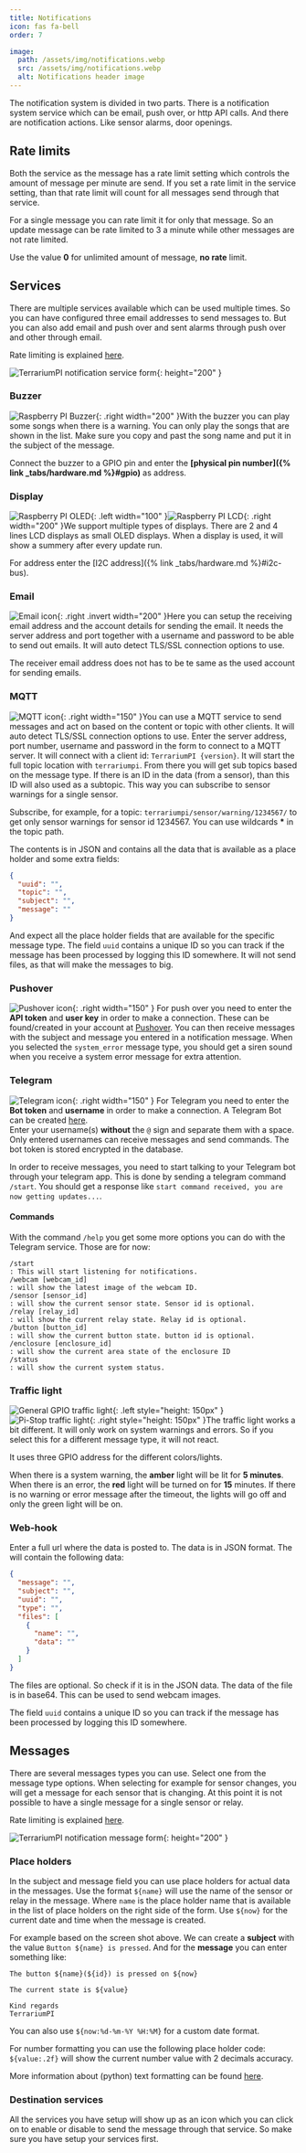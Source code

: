```yaml
---
title: Notifications
icon: fas fa-bell
order: 7

image:
  path: /assets/img/notifications.webp
  src: /assets/img/notifications.webp
  alt: Notifications header image
---
```


The notification system is divided in two parts. There is a notification system
service which can be email, push over, or http API calls. And there are
notification actions. Like sensor alarms, door openings.

## Rate limits

Both the service as the message has a rate limit setting which controls the
amount of message per minute are send. If you set a rate limit in the service
setting, than that rate limit will count for all messages send through that
service.

For a single message you can rate limit it for only that message. So an update
message can be rate limited to 3 a minute while other messages are not rate
limited.

Use the value **0** for unlimited amount of message, **no rate** limit.

## Services

There are multiple services available which can be used multiple times. So you
can have configured three email addresses to send messages to. But you can also
add email and push over and sent alarms through push over and other through
email.

Rate limiting is explained [here](#rate-limits).

![TerrariumPI notification service form](/assets/img/notification_service.webp){:
height="200" }

### Buzzer

![Raspberry PI Buzzer](/assets/img/buzzer_circuit.webp){: .right width="200"
}With the buzzer you can play some songs when there is a warning. You can only
play the songs that are shown in the list. Make sure you copy and past the song
name and put it in the subject of the message.

Connect the buzzer to a GPIO pin and enter the **[physical
pin number]({% link _tabs/hardware.md %}#gpio)** as address.

### Display

![Raspberry PI OLED](/assets/img/OLED.webp){: .left width="100"
}![Raspberry PI LCD](/assets/img/LCD_16x2.webp){: .right width="200" }We support
multiple types of displays. There are 2 and 4 lines LCD displays as small OLED
displays. When a display is used, it will show a summery after every update run.

For address enter the [I2C address]({% link _tabs/hardware.md %}#i2c-bus).

### Email

![Email icon](/assets/img/email.webp){: .right .invert width="200" }Here you can
setup the receiving email address and the account details for sending the email.
It needs the server address and port together with a username and password to be
able to send out emails. It will auto detect TLS/SSL connection options to use.

The receiver email address does not has to be te same as the used account for
sending emails.

### MQTT

![MQTT icon](/assets/img/MQTT_Cloud.webp){: .right width="150" }You can use a
MQTT service to send messages and act on based on the content or topic with
other clients. It will auto detect TLS/SSL connection options to use. Enter the
server address, port number, username and password in the form to connect to a
MQTT server. It will connect with a client id: `TerrariumPI {version}`. It will
start the full topic location with `terrariumpi`. From there you will get sub
topics based on the message type. If there is an ID in the data (from a sensor),
than this ID will also used as a subtopic. This way you can subscribe to sensor
warnings for a single sensor.

Subscribe, for example, for a topic: `terrariumpi/sensor/warning/1234567/` to
get only sensor warnings for sensor id 1234567. You can use wildcards **\*** in
the topic path.

The contents is in JSON and contains all the data that is available as a place
holder and some extra fields:

```json
{
  "uuid": "",
  "topic": "",
  "subject": "",
  "message": ""
}
```

And expect all the place holder fields that are available for the specific
message type. The field `uuid` contains a unique ID so you can track if the
message has been processed by logging this ID somewhere. It will not send files,
as that will make the messages to big.

### Pushover

![Pushover icon](/assets/img/pushover-logo.webp){: .right width="150" } For push
over you need to enter the **API token** and **user key** in order to make a
connection. These can be found/created in your account at
[Pushover](https://support.pushover.net/i175-how-do-i-get-an-api-or-application-token).
You can then receive messages with the subject and message you entered in a
notification message. When you selected the `system_error` message type, you
should get a siren sound when you receive a system error message for extra
attention.

### Telegram

![Telegram icon](/assets/img/telegram-logo.webp){: .right width="150" } For
Telegram you need to enter the **Bot token** and **username** in order to make a
connection. A Telegram Bot can be created
[here](https://core.telegram.org/bots#how-do-i-create-a-bot). \
Enter your username(s) **without** the `@` sign and separate them with a space.
Only entered usernames can receive messages and send commands. The bot token is
stored encrypted in the database.

In order to receive messages, you need to start talking to your Telegram bot
through your telegram app. This is done by sending a telegram command `/start`.
You should get a response like
`start command received, you are now getting updates...`.

#### Commands

With the command `/help` you get some more options you can do with the Telegram
service. Those are for now:

```console
/start
: This will start listening for notifications.
/webcam [webcam_id]
: will show the latest image of the webcam ID.
/sensor [sensor_id]
: will show the current sensor state. Sensor id is optional.
/relay [relay_id]
: will show the current relay state. Relay id is optional.
/button [button_id]
: will show the current button state. button id is optional.
/enclosure [enclosure_id]
: will show the current area state of the enclosure ID
/status
: will show the current system status.
```

### Traffic light

![General GPIO traffic light](/assets/img/traffic_light.webp){: .left
style="height: 150px" }![Pi-Stop traffic light](/assets/img/pistop.webp){:
.right style="height: 150px" }The traffic light works a bit different. It will
only work on system warnings and errors. So if you select this for a different
message type, it will not react.

It uses three GPIO address for the different colors/lights.

When there is a system warning, the **amber** light will be lit for **5
minutes**. When there is an error, the **red** light will be turned on for
**15** minutes. If there is no warning or error message after the timeout, the
lights will go off and only the green light will be on.

### Web-hook

Enter a full url where the data is posted to. The data is in JSON format. The
will contain the following data:

```json
{
  "message": "",
  "subject": "",
  "uuid": "",
  "type": "",
  "files": [
    {
      "name": "",
      "data": ""
    }
  ]
}
```

The files are optional. So check if it is in the JSON data. The data of the file
is in base64. This can be used to send webcam images.

The field `uuid` contains a unique ID so you can track if the message has been
processed by logging this ID somewhere.

## Messages

There are several messages types you can use. Select one from the message type
options. When selecting for example for sensor changes, you will get a message
for each sensor that is changing. At this point it is not possible to have a
single message for a single sensor or relay.

Rate limiting is explained [here](#rate-limits).

![TerrariumPI notification message form](/assets/img/notification_message.webp){:
height="200" }

### Place holders

In the subject and message field you can use place holders for actual data in
the messages. Use the format `${name}` will use the name of the sensor or relay
in the message. Where `name` is the place holder name that is available in the
list of place holders on the right side of the form. Use `${now}` for the
current date and time when the message is created.

For example based on the screen shot above. We can create a **subject** with the
value `Button ${name} is pressed`. And for the **message** you can enter
something like:

```text
The button ${name}(${id}) is pressed on ${now}

The current state is ${value}

Kind regards
TerrariumPI
```

You can also use `${now:%d-%m-%Y %H:%M}` for a custom date format.

For number formatting you can use the following place holder code:
`${value:.2f}` will show the current number value with 2 decimals accuracy.

More information about (python) text formatting can be found
[here](https://docs.python.org/3.8/library/string.html#formatspec).

### Destination services

All the services you have setup will show up as an icon which you can click on
to enable or disable to send the message through that service. So make sure you
have setup your services first.
